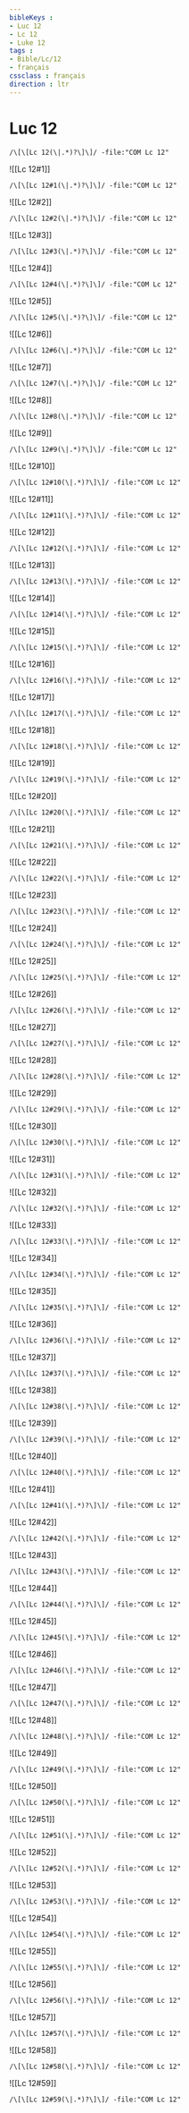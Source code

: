 ```yaml
---
bibleKeys : 
- Luc 12
- Lc 12
- Luke 12
tags : 
- Bible/Lc/12
- français
cssclass : français
direction : ltr
---
```


# Luc 12

```query
/\[\[Lc 12(\|.*)?\]\]/ -file:"COM Lc 12"
```



![[Lc 12#1]]

```query
/\[\[Lc 12#1(\|.*)?\]\]/ -file:"COM Lc 12"
```

![[Lc 12#2]]

```query
/\[\[Lc 12#2(\|.*)?\]\]/ -file:"COM Lc 12"
```

![[Lc 12#3]]

```query
/\[\[Lc 12#3(\|.*)?\]\]/ -file:"COM Lc 12"
```

![[Lc 12#4]]

```query
/\[\[Lc 12#4(\|.*)?\]\]/ -file:"COM Lc 12"
```

![[Lc 12#5]]

```query
/\[\[Lc 12#5(\|.*)?\]\]/ -file:"COM Lc 12"
```

![[Lc 12#6]]

```query
/\[\[Lc 12#6(\|.*)?\]\]/ -file:"COM Lc 12"
```

![[Lc 12#7]]

```query
/\[\[Lc 12#7(\|.*)?\]\]/ -file:"COM Lc 12"
```

![[Lc 12#8]]

```query
/\[\[Lc 12#8(\|.*)?\]\]/ -file:"COM Lc 12"
```

![[Lc 12#9]]

```query
/\[\[Lc 12#9(\|.*)?\]\]/ -file:"COM Lc 12"
```

![[Lc 12#10]]

```query
/\[\[Lc 12#10(\|.*)?\]\]/ -file:"COM Lc 12"
```

![[Lc 12#11]]

```query
/\[\[Lc 12#11(\|.*)?\]\]/ -file:"COM Lc 12"
```

![[Lc 12#12]]

```query
/\[\[Lc 12#12(\|.*)?\]\]/ -file:"COM Lc 12"
```

![[Lc 12#13]]

```query
/\[\[Lc 12#13(\|.*)?\]\]/ -file:"COM Lc 12"
```

![[Lc 12#14]]

```query
/\[\[Lc 12#14(\|.*)?\]\]/ -file:"COM Lc 12"
```

![[Lc 12#15]]

```query
/\[\[Lc 12#15(\|.*)?\]\]/ -file:"COM Lc 12"
```

![[Lc 12#16]]

```query
/\[\[Lc 12#16(\|.*)?\]\]/ -file:"COM Lc 12"
```

![[Lc 12#17]]

```query
/\[\[Lc 12#17(\|.*)?\]\]/ -file:"COM Lc 12"
```

![[Lc 12#18]]

```query
/\[\[Lc 12#18(\|.*)?\]\]/ -file:"COM Lc 12"
```

![[Lc 12#19]]

```query
/\[\[Lc 12#19(\|.*)?\]\]/ -file:"COM Lc 12"
```

![[Lc 12#20]]

```query
/\[\[Lc 12#20(\|.*)?\]\]/ -file:"COM Lc 12"
```

![[Lc 12#21]]

```query
/\[\[Lc 12#21(\|.*)?\]\]/ -file:"COM Lc 12"
```

![[Lc 12#22]]

```query
/\[\[Lc 12#22(\|.*)?\]\]/ -file:"COM Lc 12"
```

![[Lc 12#23]]

```query
/\[\[Lc 12#23(\|.*)?\]\]/ -file:"COM Lc 12"
```

![[Lc 12#24]]

```query
/\[\[Lc 12#24(\|.*)?\]\]/ -file:"COM Lc 12"
```

![[Lc 12#25]]

```query
/\[\[Lc 12#25(\|.*)?\]\]/ -file:"COM Lc 12"
```

![[Lc 12#26]]

```query
/\[\[Lc 12#26(\|.*)?\]\]/ -file:"COM Lc 12"
```

![[Lc 12#27]]

```query
/\[\[Lc 12#27(\|.*)?\]\]/ -file:"COM Lc 12"
```

![[Lc 12#28]]

```query
/\[\[Lc 12#28(\|.*)?\]\]/ -file:"COM Lc 12"
```

![[Lc 12#29]]

```query
/\[\[Lc 12#29(\|.*)?\]\]/ -file:"COM Lc 12"
```

![[Lc 12#30]]

```query
/\[\[Lc 12#30(\|.*)?\]\]/ -file:"COM Lc 12"
```

![[Lc 12#31]]

```query
/\[\[Lc 12#31(\|.*)?\]\]/ -file:"COM Lc 12"
```

![[Lc 12#32]]

```query
/\[\[Lc 12#32(\|.*)?\]\]/ -file:"COM Lc 12"
```

![[Lc 12#33]]

```query
/\[\[Lc 12#33(\|.*)?\]\]/ -file:"COM Lc 12"
```

![[Lc 12#34]]

```query
/\[\[Lc 12#34(\|.*)?\]\]/ -file:"COM Lc 12"
```

![[Lc 12#35]]

```query
/\[\[Lc 12#35(\|.*)?\]\]/ -file:"COM Lc 12"
```

![[Lc 12#36]]

```query
/\[\[Lc 12#36(\|.*)?\]\]/ -file:"COM Lc 12"
```

![[Lc 12#37]]

```query
/\[\[Lc 12#37(\|.*)?\]\]/ -file:"COM Lc 12"
```

![[Lc 12#38]]

```query
/\[\[Lc 12#38(\|.*)?\]\]/ -file:"COM Lc 12"
```

![[Lc 12#39]]

```query
/\[\[Lc 12#39(\|.*)?\]\]/ -file:"COM Lc 12"
```

![[Lc 12#40]]

```query
/\[\[Lc 12#40(\|.*)?\]\]/ -file:"COM Lc 12"
```

![[Lc 12#41]]

```query
/\[\[Lc 12#41(\|.*)?\]\]/ -file:"COM Lc 12"
```

![[Lc 12#42]]

```query
/\[\[Lc 12#42(\|.*)?\]\]/ -file:"COM Lc 12"
```

![[Lc 12#43]]

```query
/\[\[Lc 12#43(\|.*)?\]\]/ -file:"COM Lc 12"
```

![[Lc 12#44]]

```query
/\[\[Lc 12#44(\|.*)?\]\]/ -file:"COM Lc 12"
```

![[Lc 12#45]]

```query
/\[\[Lc 12#45(\|.*)?\]\]/ -file:"COM Lc 12"
```

![[Lc 12#46]]

```query
/\[\[Lc 12#46(\|.*)?\]\]/ -file:"COM Lc 12"
```

![[Lc 12#47]]

```query
/\[\[Lc 12#47(\|.*)?\]\]/ -file:"COM Lc 12"
```

![[Lc 12#48]]

```query
/\[\[Lc 12#48(\|.*)?\]\]/ -file:"COM Lc 12"
```

![[Lc 12#49]]

```query
/\[\[Lc 12#49(\|.*)?\]\]/ -file:"COM Lc 12"
```

![[Lc 12#50]]

```query
/\[\[Lc 12#50(\|.*)?\]\]/ -file:"COM Lc 12"
```

![[Lc 12#51]]

```query
/\[\[Lc 12#51(\|.*)?\]\]/ -file:"COM Lc 12"
```

![[Lc 12#52]]

```query
/\[\[Lc 12#52(\|.*)?\]\]/ -file:"COM Lc 12"
```

![[Lc 12#53]]

```query
/\[\[Lc 12#53(\|.*)?\]\]/ -file:"COM Lc 12"
```

![[Lc 12#54]]

```query
/\[\[Lc 12#54(\|.*)?\]\]/ -file:"COM Lc 12"
```

![[Lc 12#55]]

```query
/\[\[Lc 12#55(\|.*)?\]\]/ -file:"COM Lc 12"
```

![[Lc 12#56]]

```query
/\[\[Lc 12#56(\|.*)?\]\]/ -file:"COM Lc 12"
```

![[Lc 12#57]]

```query
/\[\[Lc 12#57(\|.*)?\]\]/ -file:"COM Lc 12"
```

![[Lc 12#58]]

```query
/\[\[Lc 12#58(\|.*)?\]\]/ -file:"COM Lc 12"
```

![[Lc 12#59]]

```query
/\[\[Lc 12#59(\|.*)?\]\]/ -file:"COM Lc 12"
```

